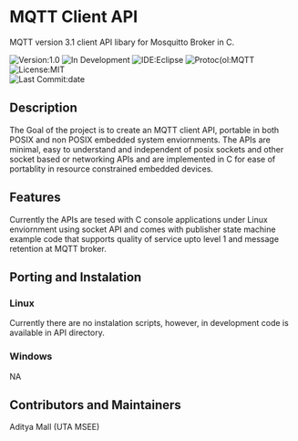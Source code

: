
# MQTT Client API

MQTT version 3.1 client API libary for Mosquitto Broker in C.

![Version:1.0](https://img.shields.io/badge/Version-1.0-green.svg)
![In Development](https://img.shields.io/badge/Status-In%20Development-orange.svg)
![IDE:Eclipse](https://img.shields.io/badge/Ide-Eclipse-blue)
![Protoc(ol:MQTT](https://img.shields.io/badge/Protocol-MQTT-blue)
![License:MIT](https://img.shields.io/github/license/adimalla/MQTT-3.1-C)
<BR>
![Last Commit:date](https://img.shields.io/github/last-commit/adimalla/MQTT-3.1-C?style=plastic)


## Description
The Goal of the project is to create an MQTT client API, portable in both POSIX and non POSIX embedded system enviornments. The APIs are minimal, easy to understand and independent of posix sockets and other socket based or networking APIs and are implemented in C for ease of portablity in resource constrained embedded devices.

## Features
Currently the APIs are tesed with C console applications under Linux enviornment using socket API and comes with publisher state machine example code that supports quality of service upto level 1 and message retention at MQTT broker.

## Porting and Instalation

### Linux
Currently there are no instalation scripts, however, in development code is available in API directory.

### Windows
NA

## Contributors and Maintainers
Aditya Mall                 (UTA MSEE)

